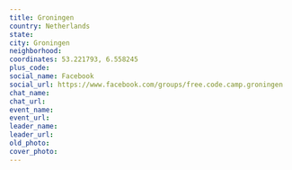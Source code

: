 ```yaml
---
title: Groningen
country: Netherlands
state: 
city: Groningen
neighborhood: 
coordinates: 53.221793, 6.558245
plus_code:
social_name: Facebook
social_url: https://www.facebook.com/groups/free.code.camp.groningen
chat_name:
chat_url:
event_name:
event_url:
leader_name:
leader_url:
old_photo: 
cover_photo:
---
```

